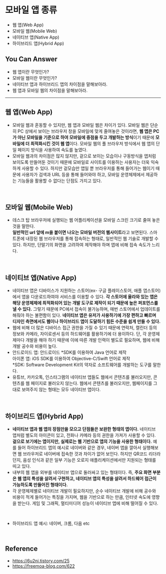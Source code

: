 # 모바일 앱 종류
<!--Table of Contents-->
- 웹 앱(Web App)
- 모바일 웹(Mobile Web)
- 네이티브 앱(Native App)
- 하이브리드 앱(Hybrid App)
## You Can Answer
- 웹 앱이란 무엇인가?
- 모바일 웹이란 무엇인가?
- 네이티브 앱과 하이브리드 앱의 차이점을 말해보아라.
- 웹 앱과 모바일 웹의 차이점을 말해보아라.
-----------------------

## 웹 앱(Web App)
- 모바일 웹과 혼동할 수 있지만, 웹 앱과 모바일 웹은 차이가 있다. 모바일 웹은 단순히 PC 상에서 보이는 브라우저 창을 모바일에 맞게 줄여놓은 것이라면, **웹 앱은 PC가 아닌 모바일을 기준으로 하여 모바일에 중점을 두고 개발하는 방식**이기 때문에 **모바일에 더 최적화시킨 것이 웹 앱**이다. 모바일 웹의 풀 브라우저 방식에서 웹 앱의 단일 페이지 방식을 사용하여 속도를 높였다.
- 모바일 웹과의 차이점은 많지 않지만, 겉으로 보이는 모습이나 구동방식을 앱처럼 보이도록 만들어둔 것이기 때문에 모바일로 사이트를 이용하는 사용자는 더욱 익숙하게 사용할 수 있다. 하지만 겉모습만 앱일 뿐 브라우저를 통해 들어가는 웹이기 때문에 사용자가 검색과 URL 등을 통해 들어와야 하고, 모바일 운영체제에서 제공하는 기능들을 활용할 수 없다는 단점도 가지고 있다.

</br>

## 모바일 웹(Mobile Web)
- 데스크 탑 브라우저에 실행되는 웹 어플리케이션을 모바일 스크린 크기로 줄여 놓은 것을 말한다. </br>**일반적인 url 앞에 m을 붙이면 나오는 모바일 버전의 웹사이트**라고 보면된다. 스마트폰에 내장된 웹 브라우저를 통해 접속하는 형태로, 일반적인 웹 기술로 개발할 수 있다. 하지만, 단말기의 화면을 고려하여 제작해야 하며 앱에 비해 접속 속도가 느리다.

</br>

## 네이티브 앱(Native App)
- 네이티브 앱은 디바이스가 지원하는 스토어(ex- 구글 플레이스토어, 애플 앱스토어)에서 앱을 다운로드하여야 서비스를 이용할 수 있다. **각 스토어에 올라와 있는 앱은 해당 운영체제에 최적화되어 있는 개발 도구로 제작이 되기 때문에 높은 퍼포먼스를 낼 수 있다.** 그렇기 때문에 PC에서 접속이 불가능하며, 매번 스토어에서 업데이트를 해줘야 하는 불편함이 있다. **네이티브 앱은 유저가 사용하기에 가장 편하고 빠르며 디자인 측면에서도 웹이나 하이브리드 앱이 도달하기 힘든 수준을 쉽게 만들 수 있다.**
- 웹에 비해 더 많은 디바이스 접근 권한을 가질 수 있기 때문에 연락처, 캘린더 등의 정보와 카메라, 자이로센서 등의 하드웨어를 활용하기에 더 용이하다. 단, 각 운영체제마다 개발을 해야 하기 때문에 이에 따른 개발 인력이 별도로 필요하며, 웹에 비해 개발 공수와 비용이 높다.
- 안드로이드 앱: 안드로이드 *SDK를 이용하여 Java 
  언어로 제작</br>
  아이폰 앱: iOS SDK를 이용하여 Objective-C/Swift 언어로 제작</br>
  *SDK: Software Development Kit의 약자로 소프트웨어를 개발하는 도구를 말한다.
- 유튜브, 카카오톡, 인스타그램의 네이티브 앱들도 웹에서 콘텐츠를 불러오지만, 콘텐츠를 웹 페이지로 불러오지 않는다. 웹에서 콘텐츠를 불러오지만, 웹페이지를 그대로 보여주지 않는 형태는 모두 네이티브 앱이다.

</br>

## 하이브리드 앱(Hybrid App)
- **네이티브 앱과 웹 앱의 장점만을 모으고 단점들은 보완한 형태의 앱이다.** 네이티브 앱처럼 별도의 아이콘이 있고, 전화나 카메라 등의 권한을 가져가 사용할 수 있다. **겉으로 보기에는 앱이지만, 실제로는 웹 기반으로 앱의 기능을 사용한 형태이다.** 예를 들어 하이브리드 앱의 예시로 네이버와 같은 경우, 네이버 앱을 깔아서 실행해보면 웹 브라우저로 네이버에 접속한 것과 차이가 없어 보인다. 하지만 QR코드 리더라던지, 음성 인식과 같은 일부 기능은 오로지 애플리케이션에서만 지원되는 형태를 띠고 있다.
- 내부의 웹 앱을 외부를 네이티브 앱으로 둘러싸고 있는 형태이다. 즉, **주요 화면 부분은 웹 앱의 특성을 살려서 구현하고, 네이티브 앱의 특성을 살려서 하드웨어 접근이 가능하도록 만들어진 형태이다.**
- 각 운영체제별로 네이티브 개발이 필요하지만, 순수 네이티브 개발에 비해 공수와 비용이 적게 들어가는 특징을 가지며, 웹을 기반으로 하는 만큼, 인터넷 속도에 영향을 받는다. 게임 및 그래픽, 멀티미디어 성능이 네이티브 앱에 비해 떨어질 수 있다. 

</br>


- 하이브리드 앱 예시: 네이버, 크롬, 다음 etc

</br>

## Reference
- https://6u2ni.tistory.com/25
- https://freemoa-blog.com/622

